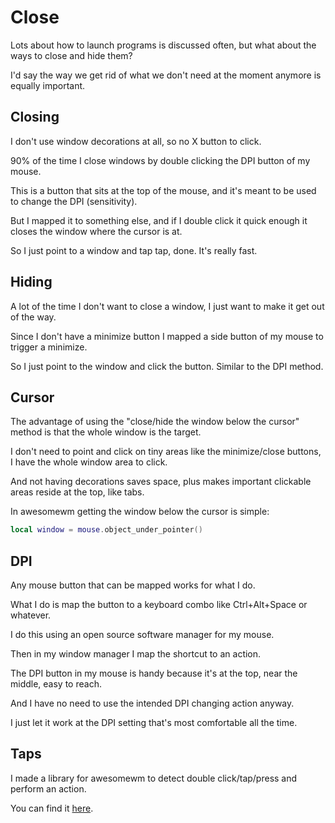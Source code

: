 # Close

Lots about how to launch programs is discussed often, but what about the ways to close and hide them?

I'd say the way we get rid of what we don't need at the moment anymore is equally important.

## Closing

I don't use window decorations at all, so no X button to click.

90% of the time I close windows by double clicking the DPI button of my mouse.

This is a button that sits at the top of the mouse, and it's meant to be used to change the DPI (sensitivity).

But I mapped it to something else, and if I double click it quick enough it closes the window where the cursor is at.

So I just point to a window and tap tap, done. It's really fast.

## Hiding

A lot of the time I don't want to close a window, I just want to make it get out of the way.

Since I don't have a minimize button I mapped a side button of my mouse to trigger a minimize.

So I just point to the window and click the button. Similar to the DPI method.

## Cursor

The advantage of using the "close/hide the window below the cursor" method is that the whole window is the target.

I don't need to point and click on tiny areas like the minimize/close buttons, I have the whole window area to click.

And not having decorations saves space, plus makes important clickable areas reside at the top, like tabs.

In awesomewm getting the window below the cursor is simple:

```lua
local window = mouse.object_under_pointer()
```

## DPI

Any mouse button that can be mapped works for what I do.

What I do is map the button to a keyboard combo like Ctrl+Alt+Space or whatever.

I do this using an open source software manager for my mouse.

Then in my window manager I map the shortcut to an action.

The DPI button in my mouse is handy because it's at the top, near the middle, easy to reach.

And I have no need to use the intended DPI changing action anyway.

I just let it work at the DPI setting that's most comfortable all the time.

## Taps

I made a library for awesomewm to detect double click/tap/press and perform an action.

You can find it [here](https://github.com/madprops/awesome-setup/tree/master/madwidgets/doubletap).